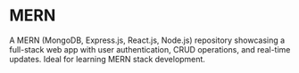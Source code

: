 # MERN

A MERN (MongoDB, Express.js, React.js, Node.js) repository showcasing a full-stack web app with user authentication, CRUD operations, and real-time updates. Ideal for learning MERN stack development.
